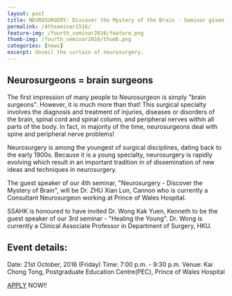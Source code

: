 ```yaml
---
layout: post
title: NEUROSURGERY: Discover the Mystery of the Brain - Seminar given by Dr. Zhu Xian Lun
permalink: /4thseminar1516/
feature-img: /fourth_seminar2016/feature.png
thumb-img: /fourth_seminar2016/thumb.png
categories: [news]
excerpt: Unveil the curtain of neurosurgery.
---
```


<h2>Neurosurgeons = brain surgeons</h2>
The first impression of many people to Neurosurgeon is simply "brain surgeons". However, it is much more than that! This surgical specialty involves the diagnosis and treatment of injuries, diseases or disorders of the brain, spinal cord and spinal column, and peripheral nerves within all parts of the body. In fact, in majority of the time, neurosurgeons deal with spine and peripheral nerve problems!

Neurosurgery is among the youngest of surgical disciplines, dating back to the early 1900s. Because it is a young specialty, neurosurgery is rapidly evolving which result in an important tradition in of dissemination of new ideas and techniques in neurosurgery.

The guest speaker of our 4th seminar, "Neurosurgery - Discover the Mystery of Brain", will be Dr. ZHU Xian Lun, Cannon who is currently a Consultant Neurosurgeon working at Prince of Wales Hospital.

SSAHK is honoured to have invited Dr. Wong Kak Yuen, Kenneth to be the guest speaker of our 3rd seminar - "Healing the Young". Dr. Wong is currently a Clinical Associate Professor in Department of Surgery, HKU.

<h2>Event details:</h2>
Date: 21st October, 2016 (Friday)
Time: 7:00 p.m. - 9:30 p.m.
Venue: Kai Chong Tong, Postgraduate Education Centre(PEC), Prince of Wales Hospital

<a href="https://goo.gl/forms/Jnbd172XivtkxfmX2" target="_blank">APPLY</a> NOW!!
